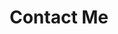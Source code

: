 ---
layout: page
title: Contact Me
nav: true
nav_order: 6
dropdown: true
children: 
    - title: E-Mail 
      permalink: mailto:alexevgrashin@gmail.com
    - title: divider
    - title: LinkedIn
      permalink: https://www.linkedin.com/in/alex-evgrashin/
    - title: divider
    - title: Github
      permalink: https://github.com/Macoron
---